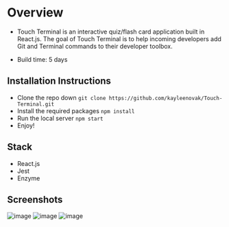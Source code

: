 # Overview
  - Touch Terminal is an interactive quiz/flash card application built in React.js. The goal of Touch Terminal is to help incoming developers add Git and Terminal commands to their developer toolbox.
  
  - Build time: 5 days 
  
## Installation Instructions
  - Clone the repo down `git clone https://github.com/kayleenovak/Touch-Terminal.git`
  - Install the required packages `npm install`
  - Run the local server `npm start`
  - Enjoy!
  
 ## Stack
  - React.js
  - Jest
  - Enzyme
  
## Screenshots

![image](https://i.postimg.cc/DfLwtMRb/Screen-Shot-2018-11-07-at-8-46-39-AM.png)
![image](https://i.postimg.cc/TYTfBYrZ/Screen-Shot-2018-11-07-at-8-47-05-AM.png)
![image](https://i.postimg.cc/wvKd26q4/Screen-Shot-2018-11-07-at-8-47-25-AM.png)

